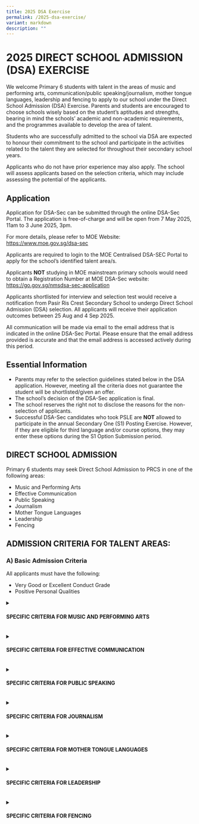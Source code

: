 ```yaml
---
title: 2025 DSA Exercise
permalink: /2025-dsa-exercise/
variant: markdown
description: ""
---
```

<h1>2025 DIRECT SCHOOL ADMISSION (DSA) EXERCISE</h1>
<p>We welcome Primary 6 students with talent in the areas of music and performing arts, communication/public speaking/journalism, mother tongue languages, leadership and fencing to apply to our school under the Direct School Admission (DSA) Exercise.  Parents and students are encouraged to choose schools wisely based on the student’s aptitudes and strengths, bearing in mind the schools’ academic and non-academic requirements, and the programmes available to develop the area of talent.</p>
<p>Students who are successfully admitted to the school via DSA are expected to honour their commitment to the school and participate in the activities related to the talent they are selected for throughout their secondary school years.</p>
<p>Applicants who do not have prior experience may also apply. The school will assess applicants based on the selection criteria, which may include assessing the potential of the applicants.</p>

<h2>Application</h2>
<p>Application for DSA-Sec can be submitted through the online DSA-Sec Portal. The application is free-of-charge and will be open from 7 May 2025, 11am to 3 June 2025, 3pm.</p>
<p>For more details, please refer to MOE Website: <a href="https://www.moe.gov.sg/dsa-sec">https://www.moe.gov.sg/dsa-sec</a></p>
<p>Applicants are required to login to the MOE Centralised DSA-SEC Portal to apply for the school’s identified talent area/s.</p>
<p>Applicants <b>NOT</b> studying in MOE mainstream primary schools would need to obtain a Registration Number at MOE DSA-Sec website: <a href="https://go.gov.sg/nmsdsa-sec-application">https://go.gov.sg/nmsdsa-sec-application</a></p>
<p>Applicants shortlisted for interview and selection test would receive a notification from Pasir Ris Crest Secondary School to undergo Direct School Admission (DSA) selection. All applicants will receive their application outcomes between 25 Aug and 4 Sep 2025.</p>
<p>All communication will be made via email to the email address that is indicated in the online DSA-Sec Portal. Please ensure that the email address provided is accurate and that the email address is accessed actively during this period.</p>

<h2>Essential Information</h2>
<ul>
    <li>Parents may refer to the selection guidelines stated below in the DSA application. However, meeting all the criteria does not guarantee the student will be shortlisted/given an offer.</li>
    <li>The school’s decision of the DSA-Sec application is final.</li>
    <li>The school reserves the right not to disclose the reasons for the non-selection of applicants.</li>
    <li>Successful DSA-Sec candidates who took PSLE are <b>NOT</b> allowed to participate in the annual Secondary One (S1) Posting Exercise. However, if they are eligible for third language and/or course options, they may enter these options during the S1 Option Submission period.</li>
</ul>

<h2>DIRECT SCHOOL ADMISSION</h2>
<p>Primary 6 students may seek Direct School Admission to PRCS in one of the following areas:</p>
<ul>
    <li>Music and Performing Arts</li>
    <li>Effective Communication</li>
    <li>Public Speaking</li>
    <li>Journalism</li>
    <li>Mother Tongue Languages</li>
    <li>Leadership</li>
    <li>Fencing</li>
</ul>

<h2>ADMISSION CRITERIA FOR TALENT AREAS:</h2>

<h3>A) Basic Admission Criteria</h3>
<p>All applicants must have the following:</p>
<ul>
    <li>Very Good or Excellent Conduct Grade</li>
    <li>Positive Personal Qualities</li>
</ul>

<details>
  <summary><h4>SPECIFIC CRITERIA FOR MUSIC AND PERFORMING ARTS</h4></summary>
  <p>Applicants must demonstrate a passion for Music/Performing Arts and be committed to contribute to PRCS in this area for which they have been given DSA in one of the following DSA Talent Areas:</p>
  <ul>
      <li>Band - Concert</li>
      <li>Choir</li>
      <li>Modern Dance</li>
      <li>Drama English</li>
      <li>Ensemble - Guzheng</li>
  </ul>
  <p>Shortlisted applicants will be invited to go through a selection test as well as an interview.</p>
  <table>
      <thead>
          <tr>
              <th>Area</th>
              <th>Criteria</th>
          </tr>
      </thead>
      <tbody>
          <tr>
              <td>Music and Performing Arts</td>
              <td>
                  <ul>
                      <li>Demonstrates a strong interest and aptitude in the arts and aesthetics</li>
                      <li>School based or public performance experience is an advantage.</li>
                      <li>Does well in the selection exercise. The selection exercise involves an audition that serves to assess the following:
                          <ul>
                              <li>Music Aptitude</li>
                              <li>Proficiency of specific musical abilities or skills</li>
                          </ul>
                      </li>
                  </ul>
              </td>
          </tr>
      </tbody>
  </table>
  <p>Shortlisted applicants will be notified separately of the details of the selection exercise.</p>
</details>
<br>
<details>
  <summary><h4>SPECIFIC CRITERIA FOR EFFECTIVE COMMUNICATION</h4></summary>
  <p>Applicants must demonstrate a passion for communication related programmes /competitions and be committed to contributing to PRCS in the area for which they have been given DSA. Shortlisted applicants will be invited to go through a selection exercise as well as an interview.</p>
  <table>
      <thead>
          <tr>
              <th>Area</th>
              <th>Criteria</th>
          </tr>
      </thead>
      <tbody>
          <tr>
              <td>Effective Communication</td>
              <td>
                  <ul>
                      <li>Demonstrates strong communication skills (e.g., debates).</li>
                      <li>Competitions and performance experience is an advantage.</li>
                      <li>Does well in the selection exercise. The selection exercise involves an audition that serves to assess the following:
                          <ul>
                              <li>Clarity of message / idea communication</li>
                              <li>Organisation of thoughts</li>
                              <li>Balanced perspectives</li>
                              <li>Adaptability to audience</li>
                              <li>Confidence of engagement</li>
                          </ul>
                      </li>
                  </ul>
              </td>
          </tr>
      </tbody>
  </table>
  <p>Shortlisted applicants will be notified separately of the details of the selection exercise.</p>
</details>
<br>
<details>
  <summary><h4>SPECIFIC CRITERIA FOR PUBLIC SPEAKING</h4></summary>
  <p>Applicants must demonstrate a passion for public speaking related programmes /competitions and be committed to contributing to PRCS in the area for which they have been given DSA. Shortlisted applicants will be invited to go through a selection exercise as well as an interview.</p>
  <table>
      <thead>
          <tr>
              <th>Area</th>
              <th>Criteria</th>
          </tr>
      </thead>
      <tbody>
          <tr>
              <td>Public Speaking</td>
              <td>
                  <ul>
                      <li>Demonstrates strong public speaking skills.</li>
                      <li>Competitions and performance experience is an advantage.</li>
                      <li>Does well in the selection exercise. The selection test involves an audition that serve to assess the following:
                          <ul>
                              <li>Confidence and presence</li>
                              <li>Vocal Modulation</li>
                              <li>Clarity</li>
                              <li>Fluency</li>
                              <li>Audience engagement</li>
                          </ul>
                      </li>
                  </ul>
              </td>
          </tr>
      </tbody>
  </table>
  <p>Shortlisted applicants will be notified separately of the details of the selection exercise.</p>
</details>
<br>
<details>
  <summary><h4>SPECIFIC CRITERIA FOR JOURNALISM</h4></summary>
  <p>Applicants must demonstrate a passion for journalism (written/spoken) related programmes /competitions and be committed to contributing to PRCS in the area for which they have been given DSA. Shortlisted applicants will be invited to go through a selection exercise as well as an interview.</p>
  <table>
      <thead>
          <tr>
              <th>Area</th>
              <th>Criteria</th>
          </tr>
      </thead>
      <tbody>
          <tr>
              <td>Journalism</td>
              <td>
                  <ul>
                      <li>Demonstrates strong reporting and writing skills.</li>
                      <li>Competitions and performance experience is an advantage.</li>
                      <li>Does well in the selection exercise. The selection exercise involves an audition that serves to assess the following:
                          <ul>
                              <li>Clarity of message / in communication of ideas</li>
                              <li>Conciseness</li>
                              <li>Balanced perspectives</li>
                              <li>Diverse and appropriate choice of words</li>
                              <li>Analytical and critical thinking</li>
                          </ul>
                      </li>
                  </ul>
              </td>
          </tr>
      </tbody>
  </table>
  <p>Shortlisted applicants will be notified separately of the details of the selection exercise.</p>
</details>
<br>
<details>
  <summary><h4>SPECIFIC CRITERIA FOR MOTHER TONGUE LANGUAGES</h4></summary>
  <p>Applicants must demonstrate a passion for communication related programmes /competitions and be committed to contribute to PRCS in the talent area for which they have been assigned under the DSA. Shortlisted applicants will be invited to go through a selection exercise as well as an interview.</p>
  <table>
      <thead>
          <tr>
              <th>Area</th>
              <th>Criteria</th>
          </tr>
      </thead>
      <tbody>
          <tr>
              <td>Mother Tongue Languages</td>
              <td>
                  <ul>
                      <li>Strengths in Mother Tongue Language (Chinese Language, Malay Language or Tamil Language)</li>
                      <li>Demonstrates strong communication skills (e.g. public speaking, debates or drama).</li>
                      <li>Competitions and performance experience is an advantage.</li>
                      <li>Does well in the selection exercise. The selection exercise involves an audition that serves to assess the following:
                          <ul>
                              <li>Confidence and Presence</li>
                              <li>Clarity</li>
                              <li>Fluency</li>
                              <li>Diverse and appropriate vocabulary</li>
                              <li>Audience engagement</li>
                          </ul>
                      </li>
                  </ul>
              </td>
          </tr>
      </tbody>
  </table>
  <p>Shortlisted applicants will be notified separately of the details of the selection exercise.</p>
</details>
<br>
<details>
  <summary><h4>SPECIFIC CRITERIA FOR LEADERSHIP</h4></summary>
  <p>Applicants must demonstrate passion in leading their peers in service to school and/or community and be committed to contribute to PRCS in the talent area for which they have been assigned under the DSA. Shortlisted applicants will be invited to go through a selection exercise as well as an interview.</p>
  <table>
      <thead>
          <tr>
              <th>Area</th>
              <th>Criteria</th>
          </tr>
      </thead>
      <tbody>
          <tr>
              <td>Leadership</td>
              <td>
                  <ul>
                      <li>Demonstrates exemplary character, and a keen interest in leading their peers in service to school and/or community.</li>
                      <li>Leadership experience in Primary School is an advantage, e.g., Prefect, CCA Leader, Peer Support Leader, or other leadership positions (please specify).</li>
                      <li>Active involvement in leading school-wide events or community initiatives is an advantage (please specify).</li>
                      <li>Does well in the group interview and leadership simulation exercise. The simulation exercise serves to assess the following:
                          <ul>
                              <li>Critical, adaptive and inventive thinking (e.g., demonstrated through problem-solving, resourcefulness, agility in decision-making, adaptability to changing/different circumstances)</li>
                              <li>Communication skills</li>
                              <li>Collaborative skills</li>
                          </ul>
                      </li>
                  </ul>
              </td>
          </tr>
      </tbody>
  </table>
  <p>Shortlisted applicants will be notified separately of the details of the simulation exercise.</p>
</details>
<br>
<details>
  <summary><h4>SPECIFIC CRITERIA FOR FENCING</h4></summary>
  <p>Applicants must demonstrate a passion for sports and be committed to contributing to PRCS in this area for which they have been given DSA. Shortlisted applicants will be invited to go through a selection exercise as well as an interview.</p>
  <table>
      <thead>
          <tr>
              <th>Area</th>
              <th>Criteria</th>
          </tr>
      </thead>
      <tbody>
          <tr>
              <td>Fencing</td>
              <td>
                  <ul>
                      <li>Demonstrates strong interest and notable athletic ability and agility for their age.</li>
                      <li>Good performance at the school and/or club level in sports is an advantage.</li>
                      <li>Does well in the selection exercise. The selection exercise serves to assess the physical qualities of applicants.</li>
                  </ul>
              </td>
          </tr>
      </tbody>
  </table>
  <p>Shortlisted applicants will be notified separately of the details of the selection exercise.</p>
</details>
<br>